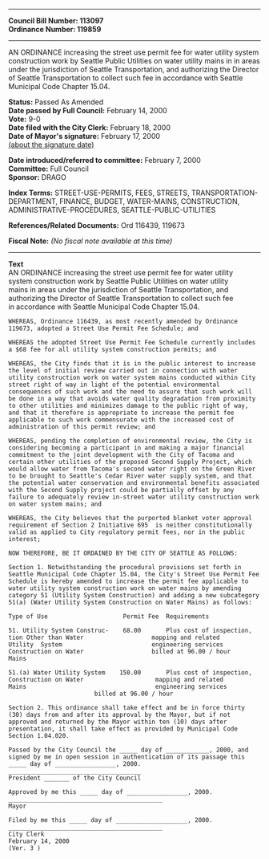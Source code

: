 * * * * *  
  
**Council Bill Number: [](#h0)[](#h2)113097**   
**Ordinance Number: 119859**  
  
* * * * *  
  
AN ORDINANCE increasing the street use permit fee for water utility system construction work by Seattle Public Utilities on water utility mains in in areas under the jurisdiction of Seattle Transportation, and authorizing the Director of Seattle Transportation to collect such fee in accordance with Seattle Municipal Code Chapter 15.04.  
  
**Status:** Passed As Amended   
**Date passed by Full Council:** February 14, 2000   
**Vote:** 9-0   
**Date filed with the City Clerk:** February 18, 2000   
**Date of Mayor's signature:** February 17, 2000   
[(about the signature date)](/~public/approvaldate.htm)   
  
  
**Date introduced/referred to committee:** February 7, 2000   
**Committee:** Full Council   
**Sponsor:** DRAGO   
  
**Index Terms:** STREET-USE-PERMITS, FEES, STREETS, TRANSPORTATION-DEPARTMENT, FINANCE, BUDGET, WATER-MAINS, CONSTRUCTION, ADMINISTRATIVE-PROCEDURES, SEATTLE-PUBLIC-UTILITIES  
  
**References/Related Documents:** Ord 116439, 119673  
  
**Fiscal Note:** *(No fiscal note available at this time)*  
  
* * * * *  
  
**Text**  
    AN ORDINANCE  increasing the street use permit fee for water utility  
    system construction work by Seattle Public Utilities on water utility  
    mains in areas under the jurisdiction of Seattle Transportation, and  
    authorizing the Director of Seattle Transportation to collect such fee  
    in accordance with Seattle Municipal Code Chapter 15.04.  
  
    WHEREAS, Ordinance 116439, as most recently amended by Ordinance  
    119673, adopted a Street Use Permit Fee Schedule; and  
  
    WHEREAS the adopted Street Use Permit Fee Schedule currently includes  
    a $68 fee for all utility system construction permits; and  
  
    WHEREAS, the City finds that it is in the public interest to increase  
    the level of initial review carried out in connection with water  
    utility construction work on water system mains conducted within City  
    street right of way in light of the potential environmental  
    consequences of such work and the need to assure that such work will  
    be done in a way that avoids water quality degradation from proximity  
    to other utilities and minimizes damage to the public right of way,  
    and that it therefore is appropriate to increase the permit fee  
    applicable to such work commensurate with the increased cost of  
    administration of this permit review; and  
  
    WHEREAS, pending the completion of environmental review, the City is  
    considering becoming a participant in and making a major financial  
    commitment to the joint development with the City of Tacoma and  
    certain other utilities of the proposed Second Supply Project, which  
    would allow water from Tacoma's second water right on the Green River  
    to be brought to Seattle's Cedar River water supply system, and that  
    the potential water conservation and environmental benefits associated  
    with the Second Supply project could be partially offset by any  
    failure to adequately review in-street water utility construction work  
    on water system mains; and  
  
    WHEREAS, the City believes that the purported blanket voter approval  
    requirement of Section 2 Initiative 695  is neither constitutionally  
    valid as applied to City regulatory permit fees, nor in the public  
    interest;  
  
    NOW THEREFORE, BE IT ORDAINED BY THE CITY OF SEATTLE AS FOLLOWS:  
  
    Section 1. Notwithstanding the procedural provisions set forth in  
    Seattle Municipal Code Chapter 15.04, the City's Street Use Permit Fee  
    Schedule is hereby amended to increase the permit fee applicable to  
    water utility system construction work on water mains by amending  
    category 51 (Utility System Construction) and adding a new subcategory  
    51(a) (Water Utility System Construction on Water Mains) as follows:  
  
    Type of Use                     Permit Fee  Requirements  
  
    51. Utility System Construc-    68.00       Plus cost of inspection,  
    tion Other than Water                   mapping and related  
    Utility  System                         engineering services  
    Construction on Water                   billed at 96.00 / hour  
    Mains  
  
    51.(a) Water Utility System    150.00       Plus cost of inspection,  
    Construction on Water                    mapping and related  
    Mains                                    engineering services  
                            billed at 96.00 / hour  
  
    Section 2. This ordinance shall take effect and be in force thirty  
    (30) days from and after its approval by the Mayor, but if not  
    approved and returned by the Mayor within ten (10) days after  
    presentation, it shall take effect as provided by Municipal Code  
    Section 1.04.020.  
  
    Passed by the City Council the _____ day of ____________, 2000, and  
    signed by me in open session in authentication of its passage this  
    _____ day of _________________, 2000.  
    _____________________________________  
    President _______ of the City Council  
  
    Approved by me this _____ day of _________________, 2000.  
    ___________________________________________  
    Mayor  
  
    Filed by me this _____ day of ____________________, 2000.  
    ___________________________________________  
    City Clerk  
    February 14, 2000  
    (Ver. 3 )  
